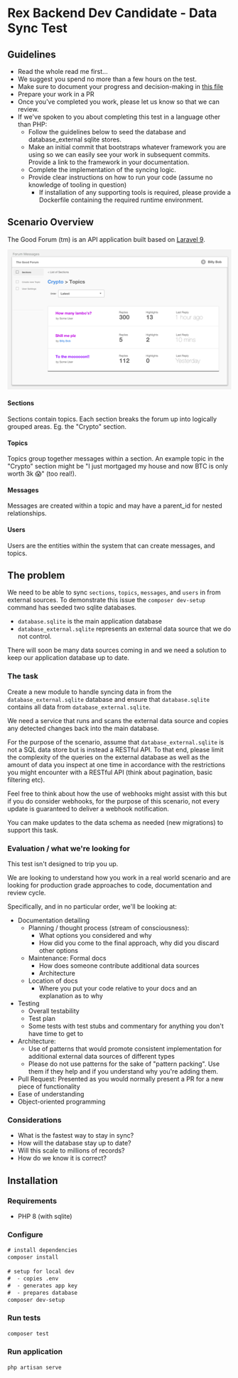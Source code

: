 # Rex Backend Dev Candidate - Data Sync Test

## Guidelines

* Read the whole read me first...
* We suggest you spend no more than a few hours on the test.
* Make sure to document your progress and decision-making in [this file](docs/test_progress.md)
* Prepare your work in a PR
* Once you've completed you work, please let us know so that we can review.
* If we've spoken to you about completing this test in a language other than PHP: 
  * Follow the guidelines below to seed the database and database_external sqlite stores.
  * Make an initial commit that bootstraps whatever framework you are using so we can easily
    see your work in subsequent commits. Provide a link to the framework in your documentation.
  * Complete the implementation of the syncing logic.
  * Provide clear instructions on how to run your code (assume no knowledge of tooling in question)
    * If installation of any supporting tools is required, please provide a Dockerfile containing the
      required runtime environment.

## Scenario Overview

The Good Forum (tm) is an API application built based on [Laravel 9](https://laravel.com/).

![Mockup of Forum Messages](resources/assets/img/mockup-forum-messages.png)

#### Sections

Sections contain topics. Each section breaks the forum up into logically grouped areas. Eg. the "Crypto" section.

#### Topics

Topics group together messages within a section.  An example topic in the "Crypto" section might be "I just mortgaged 
my house and now BTC is only worth 3k :scream:" (too real!).

#### Messages

Messages are created within a topic and may have a parent_id for nested relationships.

#### Users

Users are the entities within the system that can create messages, and topics.

## The problem

We need to be able to sync `sections`, `topics`, `messages`, and `users` in from external sources. To demonstrate
this issue the `composer dev-setup` command has seeded two sqlite databases.

- `database.sqlite` is the main application database
- `database_external.sqlite` represents an external data source that we do not control.

There will soon be many data sources coming in and we need a solution to keep our application database
up to date.

### The task

Create a new module to handle syncing data in from the `database_external.sqlite` database and ensure that
`database.sqlite` contains all data from `database_external.sqlite`.

We need a service that runs and scans the external data source and copies any detected changes back into the
main database.

For the purpose of the scenario, assume that `database_external.sqlite` is not a SQL data store but is instead
a RESTful API. To that end, please limit the complexity of the queries on the external database as well as the amount
of data you inspect at one time in accordance with the restrictions you might encounter with a RESTful API
(think about pagination, basic filtering etc).

Feel free to think about how the use of webhooks might assist with this but if you do consider webhooks, for the
purpose of this scenario, not every update is guaranteed to deliver a webhook notification.

You can make updates to the data schema as needed (new migrations) to support this task.

### Evaluation / what we're looking for

This test isn't designed to trip you up. 

We are looking to understand how you work in a real world scenario and are looking for production grade approaches
to code, documentation and review cycle. 

Specifically, and in no particular order, we'll be looking at:

- Documentation detailing
  - Planning / thought process (stream of consciousness):
    - What options you considered and why
    - How did you come to the final approach, why did you discard other
      options
  - Maintenance: Formal docs
    - How does someone contribute additional data sources
    - Architecture
  - Location of docs
    - Where you put your code relative to your docs and an explanation as to why
- Testing
  - Overall testability
  - Test plan
  - Some tests with test stubs and commentary for anything you don't have time to get to
- Architecture:
  - Use of patterns that would promote consistent implementation for additional external data sources
    of different types
  - Please do not use patterns for the sake of "pattern packing". Use them if they help and if you understand
    why you're adding them.
- Pull Request: Presented as you would normally present a PR for a new piece of functionality
- Ease of understanding
- Object-oriented programming

### Considerations

- What is the fastest way to stay in sync?
- How will the database stay up to date?
- Will this scale to millions of records?
- How do we know it is correct?

## Installation

### Requirements

- PHP 8 (with sqlite)

### Configure

```shell
# install dependencies
composer install

# setup for local dev
#  - copies .env
#  - generates app key
#  - prepares database
composer dev-setup
```

### Run tests

```bash
composer test
```

### Run application

```bash
php artisan serve
```
